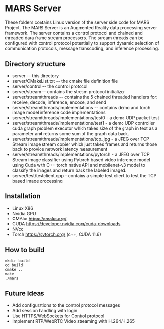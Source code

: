 # MARS Server
    
These folders contains Linux version of the server side code for MARS Project.
The MARS Server is an Augmented Reality data processing server framework.
The server contains a control protocol and chained and threaded data frame stream processors.
The stream threads can be configured with control protocol potentially to support dynamic
selection of communication protocols, message transcoding, and inference processing.
    
## Directory structure

- server -- this directory
- server/CMakeList.txt -- the cmake file definition file
- server/control -- the control protocol
- server/stream  -- contains the stream protocol initializer
- server/stream/threads -- contains the 5 chained threaded handlers for: receive, decode, inference, encode, and send
- server/stream/threads/implementations -- contains demo and torch image model inference code implementations
- server/stream/threads/implementations/test0 - a demo UDP packet test
- server/stream/threads/implementations/test1 - a demo UDP controller cuda graph problem executor which takes size of the graph in text as a parameter and returns some sum of the graph data back.
- server/stream/threads/implementations/tcp_jpg - a JPEG over TCP Stream image stream copier which just takes frames and returns those back to provide network latency measurement
- server/stream/threads/implementations/pytorch - a JPEG over TCP Stream image classifier using Pytorch based video inference model using Cuda with C++ torch native API and mobilenet-v3 model to classify the images and return back the labeled imaged.
- server/test/testclient.cpp - contains a simple test client to test the TCP based image processing

## Installation
- Linux X86
- Nvidia GPU
- CMAke https://cmake.org/
- CUDA https://developer.nvidia.com/cuda-downloads
- NVcc
- Torch https://pytorch.org/ (c++, CUDA 11.6)

## How to build    
```
mkdir build
cd build
cmake ..
make
./mars
```

## Future ideas

- Add configurations to the control protocol messages
- Add session handling with login
- Use HTTPS/WebSockets for Control protocol
- Implement RTP/WebRTC Video streaming with H.264/H.265

